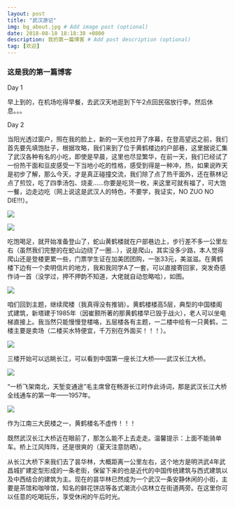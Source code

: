 ```yaml
---
layout: post
title: "武汉游记"
img: bg_about.jpg # Add image post (optional)
date: 2018-08-18 18:18:38 +0800
description: 我的第一篇博客 # Add post description (optional)
tag: [欢迎]
---
```


### 这是我的第一篇博客

Day 1

早上到的，在机场吃得早餐，去武汉天地逛到下午2点回民宿放行李。然后休息。。。

Day 2

当阳光透过窗户，照在我的脸上，新的一天也拉开了序幕，在登高望远之前，我们首先要先填饱肚子，根据攻略，我们来到了位于黄鹤楼边的户部巷，这里据说汇集了武汉各种有名的小吃，即使是早晨，这里也尽显繁华，在前一天，我们已经试了一份热干面和豆皮感受一下当地小吃的性格，感受到得是一种冲，热，如果说昨天是初步了解，那么今天，才是真正碰撞交流，我们除了点了热干面外，还在蔡林记点了煎饺，吃了四季汤包、烧麦......你要是吃货一枚，来这里可就有福了，可大饱一餐，边走边吃（网上说这是武汉人的特色，不要学，我证实，NO ZUO NO DIE!!!）。

![](../assets/img/hbx.jpg)

![](../assets/img/hbx2.jpg)

吃饱喝足，就开始准备登山了，蛇山黄鹤楼就在户部巷边上，步行差不多一公里左右（虽然我们完整的在蛇山边绕了一圈...），说是爬山，其实没多少路，本人觉得爬山还是登楼更累一些，门票学生证在加美团团购，一张33元，美滋滋。在黄鹤楼下边有一个卖明信片的地方，我和我同学A了一套，可以直接寄回家，突发奇感作诗一首（没学过，押不押韵不知道，大佬就自动忽略哈），如图。

![](../assets/img/postcard.jpg)

咱们回到主题，继续爬楼（我真得没有推销）。黄鹤楼楼高5层，典型的中国楼阁式建筑，新塔建于1985年（因崔颢所著的那黄鹤楼早已毁于战火），老人可以坐电梯直接上。我当然只能慢慢登楼咯，五层楼各有主题，一二楼中绘有一只黄鹤，二楼主要是卖场（二楼买水特便宜，千万别在外面买！！！）。

![](../assets/img/hhl1.jpg)

三楼开始可以远眺长江，可以看到中国第一座长江大桥——武汉长江大桥。

![](../assets/img/hhl2.jpg)

“一桥飞架南北，天堑变通途”毛主席曾在畅游长江时作此诗词，那是武汉长江大桥全线通车的第一年——1957年。

![](../assets/img/hhl3.jpg)

作为江南三大民楼之一，黄鹤楼名不虚传！！！

既然武汉长江大桥近在眼前了，那怎么能不上去走走。温馨提示：上面不能骑单车。桥上江风阵阵，还是很爽的（夏天注意防晒）。

从长江大桥下来我们去了昙华林，大概距离一公里左右，这个地方是明洪武4年武昌城扩建定型形成的一条老街，保留下来的也是近代的中国传统建筑与西式建筑以及中西结合的建筑为主。现在的昙华林已然成为一个武汉一条安静休闲的小街，主要是茶馆和咖啡馆，知名的鲜花饼店等各式潮流小店林立在街道两旁。在这里你可以任意的吃喝玩乐，享受休闲的午后时光。
